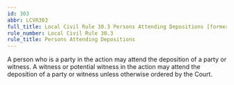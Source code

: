 ```yaml
---
id: 303
abbr: LCVR303
full_title: Local Civil Rule 30.3 Persons Attending Depositions [formerly Local Civil Rule 30.4]
rule_number: Local Civil Rule 30.3
rule_title: Persons Attending Depositions
---
```


A person who is a party in the action may attend the deposition of a party or witness. A
witness or potential witness in the action may attend the deposition of a party or witness unless
otherwise ordered by the Court.